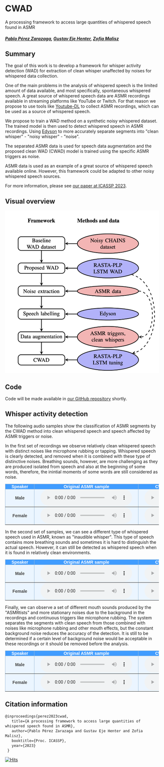# CWAD
A processing framework to access large quantities of whispered speech found in ASMR
##### [Pablo Pérez Zarazaga][pablo_profile], [Gustav Eje Henter][gustav_profile], [Zofia Malisz][zofia_profile]

<head> 
<link rel="apple-touch-icon" sizes="180x180" href="favicon/apple-touch-icon.png">
<link rel="icon" type="image/png" sizes="32x32" href="favicon/favicon-32x32.png">
<link rel="icon" type="image/png" sizes="16x16" href="favicon/favicon-16x16.png">
<link rel="manifest" href="/site.webmanifest">
<link rel="mask-icon" href="/safari-pinned-tab.svg" color="#5bbad5">
<meta name="msapplication-TileColor" content="#da532c">
<meta name="theme-color" content="#ffffff">
</head>
<!-- This post presents CWAD, a deep-learning framework to automatically label large amounts of clean whispered speech, applied to ASMR recordings extracted from YouTube -->

[github_link]: https://github.com/perezpoz/CleanWhisperDetection
[gustav_profile]: https://people.kth.se/~ghe/
[pablo_profile]: https://www.kth.se/profile/pablopz
[zofia_profile]: https://www.kth.se/profile/malisz
[paper_link]: https://arxiv.org/abs/2303.07442
[youtubedl_link]: https://github.com/ytdl-org/youtube-dl
[edyson_link]: https://github.com/perfall/Edyson

## Summary

The goal of this work is to develop a framework for whisper activity detection (WAD) for extraction of clean whisper unaffected by noises for whispered data collection.

One of the main problems in the analysis of whispered speech is the limited amount of data available, and most specifically, spontaneous whispered speech. A great source of whispered speech data are ASMR recordings available in streaming platforms like YouTube or Twitch. For that reason we propose to use tools like [Youtube-DL][youtubedl_link] to collect ASMR recordings, which can be used as a source of whispered speech.

We propose to train a WAD method on a synthetic noisy whispered dataset. The trained model is then used to detect whispered speech in ASMR recordings. Using [Edyson][edyson_link] to more accurately separate segments into "clean whisper" - "noisy whisper" - "noise".

The separated ASMR data is used for speech data augmentation and the proposed clean WAD (CWAD) model is trained using the specific ASMR triggers as noise.

ASMR data is used as an example of a great source of whispered speech available online. However, this framework could be adapted to other noisy whispered speech sources.

For more information, please see [our paper at ICASSP 2023][paper_link].

## Visual overview

![Clean Whispered Activity Detector](./images/Pipeline.png "Pipeline for training of the proposed CWAD.")

## Code

Code will be made available in [our GitHub repository][github_link] shortly.

<style type="text/css">
  .tg {
    border-collapse: collapse;
    border-color: #9ABAD9;
    border-spacing: 0;
  }

  .tg td {
    background-color: #EBF5FF;
    border-color: #9ABAD9;
    border-style: solid;
    border-width: 1px;
    color: #444;
    font-family: Arial, sans-serif;
    font-size: 14px;
    overflow: hidden;
    padding: 0px 20px;
    word-break: normal;
    font-weight: bold;
    vertical-align: middle;
  }

  .tg th {
    background-color: #409cff;
    border-color: #9ABAD9;
    border-style: solid;
    border-width: 1px;
    color: #fff;
    font-family: Arial, sans-serif;
    font-size: 14px;
    font-weight: normal;
    overflow: hidden;
    padding: 0px 20px;
    word-break: normal;
    font-weight: bold;
    vertical-align: middle;

  }

  .tg .tg-0pky {
    border-color: inherit;
    text-align: center;
    vertical-align: top,
  }

  .tg .tg-fymr {
    border-color: inherit;
    font-weight: bold;
    text-align: center;
    vertical-align: top
  }
  .slider {
  -webkit-appearance: none;
  width: 75%;
  height: 15px;
  border-radius: 5px;  
  background: #d3d3d3;
  outline: none;
  opacity: 0.7;
  -webkit-transition: .2s;
  transition: opacity .2s;
}

.slider::-webkit-slider-thumb {
  -webkit-appearance: none;
  appearance: none;
  width: 25px;
  height: 25px;
  border-radius: 50%; 
  background: #409cff;
  cursor: pointer;
}

.slider::-moz-range-thumb {
  width: 25px;
  height: 25px;
  border-radius: 50%;
  background: #409cff;
  cursor: pointer;
}
</style>

## Whisper activity detection

The following audio samples show the classification of ASMR segments by the CWAD method into clean whispered speech and speech affected by ASMR triggers or noise.

In the first set of recordings we observe relatively clean whispered speech with distinct noises like microphone rubbing or tapping. Whispered speech is clearly detected, and removed when it is combined with these type of distinctive noises. Breathing sounds, however, are more challenging as they are produced isolated from speech and also at the beginning of some words, therefore, the inintial moments of some words are still considered as noise.

<table class="tg">
  <thead>
    <tr>
      <th class="tg-0pky">Speaker</th>
      <th class="tg-0pky" colspan="1">Original ASMR sample</th>
      <th class="tg-0pky" colspan="1">CWAD Clean Whispered Segments</th>
      <th class="tg-0pky" colspan="1">CWAD Noisy Whispered Segments</th>
    </tr>
  </thead>
  <tbody>
    <tr>
      <td nowrap="" class="tg-0pky"><b>Male</b></td>
      <td class="tg-0pky">
        <audio id="audio-small" controls="">
          <source src="./Samples/Male1_Full.wav" type="audio/wav" />
        </audio>
      </td>
      <td class="tg-0pky">
        <audio controls="">
          <source src="./Samples/Male1_Speech.wav" type="audio/wav" />
        </audio>
      </td>
      <td class="tg-0pky">
        <audio controls="">
          <source src="./Samples/Male1_Noise.wav" type="audio/wav" />
        </audio>
      </td>
    </tr>
  </tbody>
  <tbody>
    <tr>
      <td nowrap="" class="tg-0pky"><b>Female</b></td>
      <td class="tg-0pky">
        <audio id="audio-small" controls="">
          <source src="./Samples/Female3_Full.wav" type="audio/wav" />
        </audio>
      </td>
      <td class="tg-0pky">
        <audio controls="">
          <source src="./Samples/Female3_Speech.wav" type="audio/wav" />
        </audio>
      </td>
      <td class="tg-0pky">
        <audio controls="">
          <source src="./Samples/Female3_Noise.wav" type="audio/wav" />
        </audio>
      </td>
    </tr>
  </tbody>
</table>

In the second set of samples, we can see a different type of whispered speech used in ASMR, known as "inaudible whisper". This type of speech contains more breathing sounds and sometimes it is hard to distinguish the actual speech. However, it can still be detected as whispered speech when it is found in relatively clean environments.

<table class="tg">
  <thead>
    <tr>
      <th class="tg-0pky">Speaker</th>
      <th class="tg-0pky" colspan="1">Original ASMR sample</th>
      <th class="tg-0pky" colspan="1">CWAD Clean Whispered Segments</th>
      <th class="tg-0pky" colspan="1">CWAD Noisy Whispered Segments</th>
    </tr>
  </thead>
  <tbody>
    <tr>
      <td nowrap="" class="tg-0pky"><b>Male</b></td>
      <td class="tg-0pky">
        <audio id="audio-small" controls="">
          <source src="./Samples/Male2_Full.wav" type="audio/wav" />
        </audio>
      </td>
      <td class="tg-0pky">
        <audio controls="">
          <source src="./Samples/Male2_Speech.wav" type="audio/wav" />
        </audio>
      </td>
      <td class="tg-0pky">
        <audio controls="">
          <source src="./Samples/Male2_Noise.wav" type="audio/wav" />
        </audio>
      </td>
    </tr>
  </tbody>
  
  <tbody>
    <tr>
      <td nowrap="" class="tg-0pky"><b>Female</b></td>
      <td class="tg-0pky">
        <audio id="audio-small" controls="">
          <source src="./Samples/Female2_Full.wav" type="audio/wav" />
        </audio>
      </td>
      <td class="tg-0pky">
        <audio controls="">
          <source src="./Samples/Female2_Speech.wav" type="audio/wav" />
        </audio>
      </td>
      <td class="tg-0pky">
        <audio controls="">
          <source src="./Samples/Female2_Noise.wav" type="audio/wav" />
        </audio>
      </td>
    </tr>
  </tbody>
</table>

Finally, we can observe a set of different mouth sounds produced by the "ASMRtists" and more stationary noises due to the background in the recordings and continuous triggers like microphone rubbing. The system separates the segments with clean speech from those combined with noises like microphone rubbing and other mouth effects, but the constant background noise reduces the accuracy of the detection. It is still to be determined if a certain level of background noise would be acceptable in these recordings or it should be removed before the analysis.

<table class="tg">
  <thead>
    <tr>
      <th class="tg-0pky">Speaker</th>
      <th class="tg-0pky" colspan="1">Original ASMR sample</th>
      <th class="tg-0pky" colspan="1">CWAD Clean Whispered Segments</th>
      <th class="tg-0pky" colspan="1">CWAD Noisy Whispered Segments</th>
    </tr>
  </thead>
  <tbody>
    <tr>
      <td nowrap="" class="tg-0pky"><b>Male</b></td>
      <td class="tg-0pky">
        <audio id="audio-small" controls="">
          <source src="./Samples/Male3_Full.wav" type="audio/wav" />
        </audio>
      </td>
      <td class="tg-0pky">
        <audio controls="">
          <source src="./Samples/Male3_Speech.wav" type="audio/wav" />
        </audio>
      </td>
      <td class="tg-0pky">
        <audio controls="">
          <source src="./Samples/Male3_Noise.wav" type="audio/wav" />
        </audio>
      </td>
    </tr>
  </tbody>
  
  <tbody>
    <tr>
      <td nowrap="" class="tg-0pky"><b>Female</b></td>
      <td class="tg-0pky">
        <audio id="audio-small" controls="">
          <source src="./Samples/Female1_Full.wav" type="audio/wav" />
        </audio>
      </td>
      <td class="tg-0pky">
        <audio controls="">
          <source src="./Samples/Female1_Speech.wav" type="audio/wav" />
        </audio>
      </td>
      <td class="tg-0pky">
        <audio controls="">
          <source src="./Samples/Female1_Noise.wav" type="audio/wav" />
        </audio>
      </td>
    </tr>
  </tbody>
</table>

## Citation information

```
@inproceedings{perez2023cwad,
   title={A processing framework to access large quantities of whispered speech found in ASMR},
   author={Pablo Pérez Zarazaga and Gustav Eje Henter and Zofia Malisz},
   booktitle={Proc. ICASSP},
   year={2023}
 }
```

[![Hits](https://hits.seeyoufarm.com/api/count/incr/badge.svg?url=https%3A%2F%2Fperezpoz.github.io%2Fcwad%2F&count_bg=%2379C83D&title_bg=%23555555&icon=&icon_color=%23E7E7E7&title=hits&edge_flat=false)](https://hits.seeyoufarm.com)
